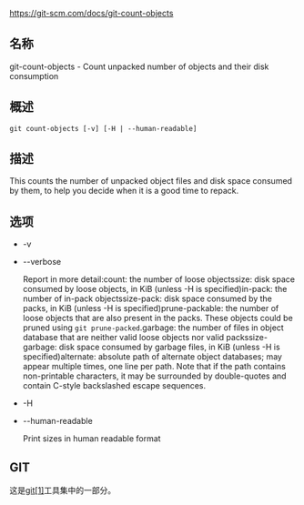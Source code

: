 https://git-scm.com/docs/git-count-objects

## 名称

git-count-objects - Count unpacked number of objects and their disk consumption

## 概述

```
git count-objects [-v] [-H | --human-readable]
```

## 描述

This counts the number of unpacked object files and disk space consumed by them, to help you decide when it is a good time to repack.

## 选项

- -v

- --verbose

  Report in more detail:count: the number of loose objectssize: disk space consumed by loose objects, in KiB (unless -H is specified)in-pack: the number of in-pack objectssize-pack: disk space consumed by the packs, in KiB (unless -H is specified)prune-packable: the number of loose objects that are also present in the packs. These objects could be pruned using `git prune-packed`.garbage: the number of files in object database that are neither valid loose objects nor valid packssize-garbage: disk space consumed by garbage files, in KiB (unless -H is specified)alternate: absolute path of alternate object databases; may appear multiple times, one line per path. Note that if the path contains non-printable characters, it may be surrounded by double-quotes and contain C-style backslashed escape sequences.

- -H

- --human-readable

  Print sizes in human readable format

## GIT

  这是[git[1]](../../Git)工具集中的一部分。